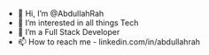- 👋 Hi, I’m @AbdullahRah
- 👀 I’m interested in all things Tech
- 🌱 I’m a Full Stack Developer
- 📫 How to reach me - linkedin.com/in/abdullahrah

<!---
AbdullahRah/AbdullahRah is a ✨ special ✨ repository because its `README.md` (this file) appears on your GitHub profile.
You can click the Preview link to take a look at your changes.
--->
